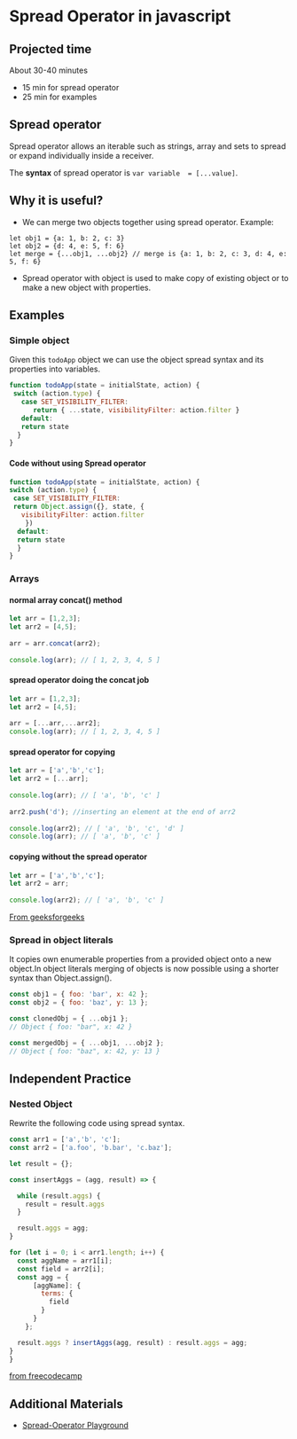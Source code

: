 ﻿# Spread Operator in javascript

## Projected time

About 30-40 minutes

- 15 min for spread operator
- 25 min for examples

## Spread operator
Spread operator allows an iterable such as strings, array and sets to spread or expand individually inside a receiver.

The **syntax** of spread operator is `var variable  = [...value]`.

## Why it is useful?
+ We can merge two objects together using spread operator.
Example:
```
let obj1 = {a: 1, b: 2, c: 3}
let obj2 = {d: 4, e: 5, f: 6}
let merge = {...obj1, ...obj2} // merge is {a: 1, b: 2, c: 3, d: 4, e: 5, f: 6}
```
+ Spread operator with object is used to make copy of existing object or to make a new object with properties.

## Examples

### Simple object

Given this ```todoApp``` object we can use the object spread syntax and its properties into variables.

```javaScript
function todoApp(state = initialState, action) {
 switch (action.type) {
   case SET_VISIBILITY_FILTER:
      return { ...state, visibilityFilter: action.filter }
   default:
   return state
  }
}
```

#### Code without using Spread operator

```javaScript 
function todoApp(state = initialState, action) {
switch (action.type) {
 case SET_VISIBILITY_FILTER:
 return Object.assign({}, state, {
   visibilityFilter: action.filter
    })
  default:
  return state
  }
}
```
### Arrays


#### normal array concat() method 

```javaScript
let arr = [1,2,3]; 
let arr2 = [4,5]; 
  
arr = arr.concat(arr2); 
  
console.log(arr); // [ 1, 2, 3, 4, 5 ] 
```

#### spread operator doing the concat job 

```javaScript
let arr = [1,2,3]; 
let arr2 = [4,5]; 
  
arr = [...arr,...arr2]; 
console.log(arr); // [ 1, 2, 3, 4, 5 ] 
```

#### spread operator for copying 

```javaScript 
let arr = ['a','b','c']; 
let arr2 = [...arr]; 
  
console.log(arr); // [ 'a', 'b', 'c' ] 
  
arr2.push('d'); //inserting an element at the end of arr2 
  
console.log(arr2); // [ 'a', 'b', 'c', 'd' ] 
console.log(arr); // [ 'a', 'b', 'c' ] 
```

#### copying without the spread operator 

```javaScript
let arr = ['a','b','c']; 
let arr2 = arr; 
  
console.log(arr2); // [ 'a', 'b', 'c' ] 
```
[From geeksforgeeks](https://www.geeksforgeeks.org/javascript-spread-operator/)

### Spread in object literals

It copies own enumerable properties from a provided object onto a new object.In object literals merging of objects is now possible using a shorter syntax than Object.assign().

```javaScript
const obj1 = { foo: 'bar', x: 42 };
const obj2 = { foo: 'baz', y: 13 };

const clonedObj = { ...obj1 };
// Object { foo: "bar", x: 42 }

const mergedObj = { ...obj1, ...obj2 };
// Object { foo: "baz", x: 42, y: 13 }
```

## Independent Practice

### Nested Object

Rewrite the following code using spread syntax.

```javaScript
const arr1 = ['a','b', 'c'];
const arr2 = ['a.foo', 'b.bar', 'c.baz'];

let result = {};

const insertAggs = (agg, result) => {

  while (result.aggs) {
    result = result.aggs
  }

  result.aggs = agg;
}

for (let i = 0; i < arr1.length; i++) {
  const aggName = arr1[i];
  const field = arr2[i];
  const agg = {
      [aggName]: {
        terms: {
          field
        }
      }
    };

  result.aggs ? insertAggs(agg, result) : result.aggs = agg;
}
}
```
[from freecodecamp](https://www.freecodecamp.org/forum/t/how-do-i-build-a-nested-object-in-javascript-dynamically/304543/3)

## Additional Materials

- [Spread-Operator Playground](https://www.codingame.com/playgrounds/7998/es6-tutorials-spread-operator-with-fun)



